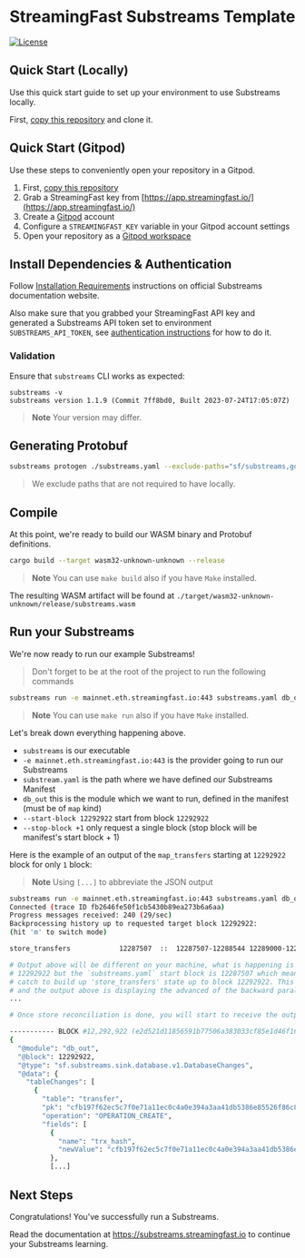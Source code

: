 # StreamingFast Substreams Template
[![License](https://img.shields.io/badge/License-Apache%202.0-blue.svg)](https://opensource.org/licenses/Apache-2.0)

## Quick Start (Locally)

Use this quick start guide to set up your environment to use Substreams locally.

First, [copy this repository](https://github.com/streamingfast/substreams-template/generate) and clone it.

## Quick Start (Gitpod)

Use these steps to conveniently open your repository in a Gitpod.

1. First, [copy this repository](https://github.com/streamingfast/substreams-template/generate)
2. Grab a StreamingFast key from [https://app.streamingfast.io/](https://app.streamingfast.io/)
3. Create a [Gitpod](https://gitpod.io) account
4. Configure a `STREAMINGFAST_KEY` variable in your Gitpod account settings
5. Open your repository as a [Gitpod workspace](https://gitpod.io/workspaces)

## Install Dependencies & Authentication

Follow [Installation Requirements](https://substreams.streamingfast.io/getting-started/installing-the-cli) instructions on official Substreams documentation website.

Also make sure that you grabbed your StreamingFast API key and generated a Substreams API token set to environment `SUBSTREAMS_API_TOKEN`, see [authentication instructions](https://substreams.streamingfast.io/getting-started/quickstart#run-your-first-substreams) for how to do it.

### Validation

Ensure that `substreams` CLI works as expected:

```
substreams -v
substreams version 1.1.9 (Commit 7ff8bd0, Built 2023-07-24T17:05:07Z)
```

> **Note** Your version may differ.

## Generating Protobuf

```bash
substreams protogen ./substreams.yaml --exclude-paths="sf/substreams,google"
```

> We exclude paths that are not required to have locally.

## Compile

At this point, we're ready to build our WASM binary and Protobuf definitions.

```bash
cargo build --target wasm32-unknown-unknown --release
```

> **Note** You can use `make build` also if you have `Make` installed.

The resulting WASM artifact will be found at `./target/wasm32-unknown-unknown/release/substreams.wasm`

## Run your Substreams

We're now ready to run our example Substreams!

> Don't forget to be at the root of the project to run the following commands

```bash
substreams run -e mainnet.eth.streamingfast.io:443 substreams.yaml db_out --start-block 12292922 --stop-block +1
```

> **Note** You can use `make run` also if you have `Make` installed.

Let's break down everything happening above.

- `substreams` is our executable
- `-e mainnet.eth.streamingfast.io:443` is the provider going to run our Substreams
- `substream.yaml` is the path where we have defined our Substreams Manifest
- `db_out` this is the module which we want to run, defined in the manifest (must be of `map` kind)
- `--start-block 12292922` start from block `12292922`
- `--stop-block +1` only request a single block (stop block will be manifest's start block + 1)

Here is the example of an output of the `map_transfers` starting at `12292922` block for only `1` block:

 > **Note** Using `[...]` to abbreviate the JSON output

```bash
substreams run -e mainnet.eth.streamingfast.io:443 substreams.yaml db_out -s 12292922 -t +10
Connected (trace ID fb2646fe50f1cb5430b89ea273b6a6aa)
Progress messages received: 240 (29/sec)
Backprocessing history up to requested target block 12292922:
(hit 'm' to switch mode)

store_transfers            12287507  ::  12287507-12288544 12289000-12289548 12290000-12290542 12291000-12291452 12292000-12292481

# Output above will be different on your machine, what is happening is that we requested block
# 12292922 but the `substreams.yaml` start block is 12287507 which means we have 5 415 blocks to
# catch to build up 'store_transfers' state up to block 12292922. This is done on parallel worker
# and the output above is displaying the advanced of the backward parallel processing.
...

# Once store reconciliation is done, you will start to receive the output of `db_out` module:

----------- BLOCK #12,292,922 (e2d521d11856591b77506a383033cf85e1d46f1669321859154ab38643244293) ---------------
{
  "@module": "db_out",
  "@block": 12292922,
  "@type": "sf.substreams.sink.database.v1.DatabaseChanges",
  "@data": {
    "tableChanges": [
      {
        "table": "transfer",
        "pk": "cfb197f62ec5c7f0e71a11ec0c4a0e394a3aa41db5386e85526f86c84b3f2796-87",
        "operation": "OPERATION_CREATE",
        "fields": [
          {
            "name": "trx_hash",
            "newValue": "cfb197f62ec5c7f0e71a11ec0c4a0e394a3aa41db5386e85526f86c84b3f2796"
          },
          [...]
```

## Next Steps

Congratulations! You've successfully run a Substreams.

Read the documentation at https://substreams.streamingfast.io to continue your Substreams learning.
